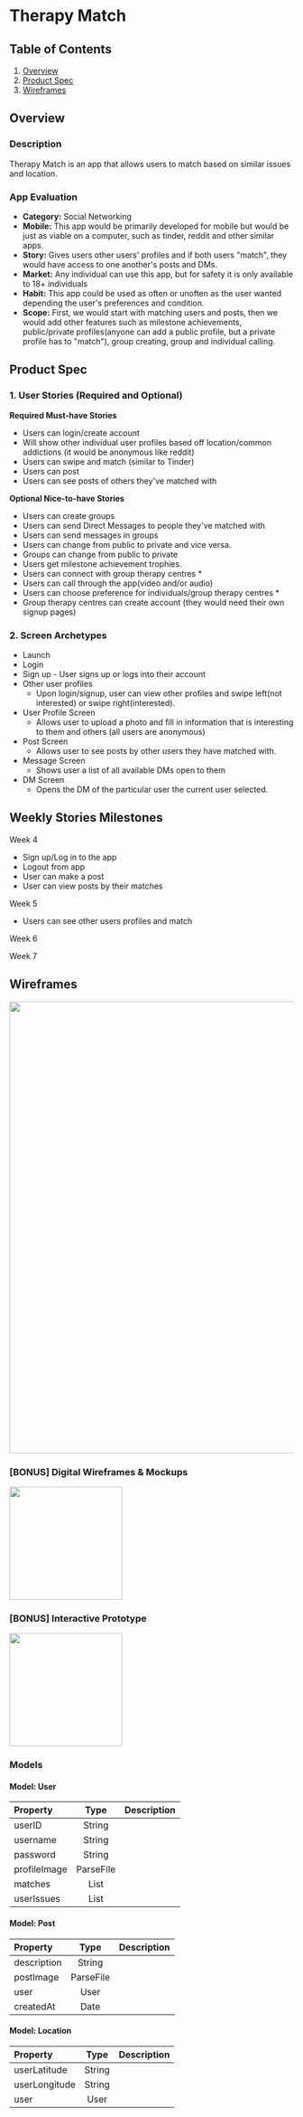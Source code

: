 Therapy Match
===

## Table of Contents
1. [Overview](#Overview)
1. [Product Spec](#Product-Spec)
1. [Wireframes](#Wireframes)

## Overview
### Description
Therapy Match is an app that allows users to match based on similar issues and location.

### App Evaluation
- **Category:** Social Networking
- **Mobile:** This app would be primarily developed for mobile but would be just as viable on a computer, such as tinder, reddit and other similar apps. 
- **Story:** Gives users other users' profiles and if both users "match", they would have access to one another's posts and DMs.
- **Market:** Any individual can use this app, but for safety it is only available to 18+ individuals
- **Habit:** This app could be used as often or unoften as the user wanted depending the user's preferences and condition.
- **Scope:** First, we would start with matching users and posts, then we would add other features such as milestone achievements, public/private profiles(anyone can add a public profile, but a private profile has to "match"), group creating, group and individual calling.

## Product Spec
### 1. User Stories (Required and Optional)

**Required Must-have Stories**

* Users can login/create account
* Will show other individual user profiles based off location/common addictions (it would be anonymous like reddit)
* Users can swipe and match (similar to Tinder)
* Users can post
* Users can see posts of others they've matched with

**Optional Nice-to-have Stories**

* Users can create groups
* Users can send Direct Messages to people they've matched with
* Users can send messages in groups
* Users can change from public to private and vice versa.
* Groups can change from public to private
* Users get milestone achievement trophies.
* Users can connect with group therapy centres *
* Users can call through the app(video and/or audio)
* Users can choose preference for individuals/group therapy centres *
* Group therapy centres can create account (they would need their own signup pages)

### 2. Screen Archetypes

* Launch
* Login 
* Sign up - User signs up or logs into their account
* Other user profiles
   * Upon login/signup, user can view other profiles and swipe left(not interested) or swipe right(interested).
* User Profile Screen 
   * Allows user to upload a photo and fill in information that is interesting to them and others (all users are anonymous)
* Post Screen
   * Allows user to see posts by other users they have matched with.
* Message Screen
   * Shows user a list of all available DMs open to them
* DM Screen
    * Opens the DM of the particular user the current user selected.



## Weekly Stories Milestones

Week 4

* Sign up/Log in to the app
* Logout from app
* User can make a post
* User can view posts by their matches

Week 5

* Users can see other users profiles and match

Week 6


Week 7



## Wireframes
<img src="https://i.imgur.com/2jlUoP6.png" width=800><br>

### [BONUS] Digital Wireframes & Mockups
<img src="" height=200>

### [BONUS] Interactive Prototype
<img src="" width=200>

### Models
#### Model: User
| Property     | Type      | Description   |
| :---         |    :----: |          ---: |
| userID       | String    |               |
| username     | String    |               |
| password     | String    |               |
| profileImage | ParseFile |               |
| matches      | List<User>|               |
| userIssues   | List<string>|               |

#### Model: Post
| Property   | Type   | Description   |
| :---       | :----: |          ---: |
| description| String |               |
| postImage  | ParseFile|             |
| user       | User   |               |
| createdAt  | Date   |               |

#### Model: Location
| Property    | Type             | Description   |
| :---        |    :----:        |          ---: |
| userLatitude  | String           |               |
| userLongitude        | String  |               |
| user       | User |               |


